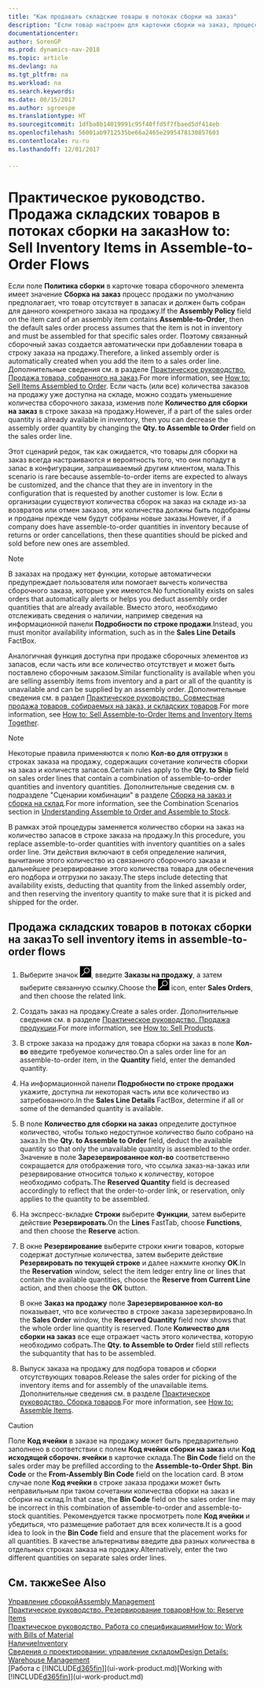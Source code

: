 ```yaml
---
title: "Как продавать складские товары в потоках сборки на заказ"
description: "Если товар настроен для карточки сборки на заказ, процесс продажи по умолчанию предполагает, что товар отсутствует в запасах и должен быть собран для данного конкретного заказа на продажу. Поэтому связанный сборочный заказ создается автоматически при добавлении товара в строку заказа на продажу."
documentationcenter: 
author: SorenGP
ms.prod: dynamics-nav-2018
ms.topic: article
ms.devlang: na
ms.tgt_pltfrm: na
ms.workload: na
ms.search.keywords: 
ms.date: 08/15/2017
ms.author: sgroespe
ms.translationtype: HT
ms.sourcegitcommit: 1dfba8b14019991c95f40ffd5f7fbaed5df414eb
ms.openlocfilehash: 56001ab9712535be66a2465e2995478130857603
ms.contentlocale: ru-ru
ms.lasthandoff: 12/01/2017

---
```

# <a name="how-to-sell-inventory-items-in-assemble-to-order-flows"></a><span data-ttu-id="32c4f-104">Практическое руководство. Продажа складских товаров в потоках сборки на заказ</span><span class="sxs-lookup"><span data-stu-id="32c4f-104">How to: Sell Inventory Items in Assemble-to-Order Flows</span></span>
<span data-ttu-id="32c4f-105">Если поле **Политика сборки** в карточке товара сборочного элемента имеет значение **Сборка на заказ** процесс продажи по умолчанию предполагает, что товар отсутствует в запасах и должен быть собран для данного конкретного заказа на продажу.</span><span class="sxs-lookup"><span data-stu-id="32c4f-105">If the **Assembly Policy** field on the item card of an assembly item contains **Assemble-to-Order**, then the default sales order process assumes that the item is not in inventory and must be assembled for that specific sales order.</span></span> <span data-ttu-id="32c4f-106">Поэтому связанный сборочный заказ создается автоматически при добавлении товара в строку заказа на продажу.</span><span class="sxs-lookup"><span data-stu-id="32c4f-106">Therefore, a linked assembly order is automatically created when you add the item to a sales order line.</span></span> <span data-ttu-id="32c4f-107">Дополнительные сведения см. в разделе [Практическое руководство. Продажа товара, собранного на заказ](assembly-how-to-sell-items-assembled-to-order.md).</span><span class="sxs-lookup"><span data-stu-id="32c4f-107">For more information, see [How to: Sell Items Assembled to Order](assembly-how-to-sell-items-assembled-to-order.md).</span></span> <span data-ttu-id="32c4f-108">Если часть (или все) количества заказов на продажу уже доступна на складе, можно создать уменьшение количества сборочного заказа, изменив поле **Количество для сборки на заказ** в строке заказа на продажу.</span><span class="sxs-lookup"><span data-stu-id="32c4f-108">However, if a part of the sales order quantity is already available in inventory, then you can decrease the assembly order quantity by changing the **Qty. to Assemble to Order** field on the sales order line.</span></span>  

<span data-ttu-id="32c4f-109">Этот сценарий редок, так как ожидается, что товары для сборки на заказ всегда настраиваются и вероятность того, что они попадут в запас в конфигурации, запрашиваемый другим клиентом, мала.</span><span class="sxs-lookup"><span data-stu-id="32c4f-109">This scenario is rare because assemble-to-order items are expected to always be customized, and the chance that they are in inventory in the configuration that is requested by another customer is low.</span></span> <span data-ttu-id="32c4f-110">Если в организации существуют количества сборок на заказ на складе из-за возвратов или отмен заказов, эти количества должны быть подобраны и проданы прежде чем будут собраны новые заказы.</span><span class="sxs-lookup"><span data-stu-id="32c4f-110">However, if a company does have assemble-to-order quantities in inventory because of returns or order cancellations, then these quantities should be picked and sold before new ones are assembled.</span></span>  

> [!NOTE]  
>  <span data-ttu-id="32c4f-111">В заказах на продажу нет функции, которые автоматически предупреждает пользователя или помогает вычесть количества сборочного заказа, которые уже имеются.</span><span class="sxs-lookup"><span data-stu-id="32c4f-111">No functionality exists on sales orders that automatically alerts or helps you deduct assembly order quantities that are already available.</span></span> <span data-ttu-id="32c4f-112">Вместо этого, необходимо отслеживать сведения о наличии, например сведения на информационной панели **Подробности по строке продажи**.</span><span class="sxs-lookup"><span data-stu-id="32c4f-112">Instead, you must monitor availability information, such as in the **Sales Line Details** FactBox.</span></span>  

<span data-ttu-id="32c4f-113">Аналогичная функция доступна при продаже сборочных элементов из запасов, если часть или все количество отсутствует и может быть поставлено сборочным заказом.</span><span class="sxs-lookup"><span data-stu-id="32c4f-113">Similar functionality is available when you are selling assembly items from inventory and a part or all of the quantity is unavailable and can be supplied by an assembly order.</span></span> <span data-ttu-id="32c4f-114">Дополнительные сведения см. в раздел [Практическое руководство. Совместная продажа товаров, собираемых на заказ, и складских товаров](assembly-how-to-sell-assemble-to-order-items-and-inventory-items-together.md).</span><span class="sxs-lookup"><span data-stu-id="32c4f-114">For more information, see [How to: Sell Assemble-to-Order Items and Inventory Items Together](assembly-how-to-sell-assemble-to-order-items-and-inventory-items-together.md).</span></span>  

> [!NOTE]  
>  <span data-ttu-id="32c4f-115">Некоторые правила применяются к полю **Кол-во для отгрузки** в строках заказа на продажу, содержащих сочетание количеств сборки на заказ и количеств запасов.</span><span class="sxs-lookup"><span data-stu-id="32c4f-115">Certain rules apply to the **Qty. to Ship** field on sales order lines that contain a combination of assemble-to-order quantities and inventory quantities.</span></span> <span data-ttu-id="32c4f-116">Дополнительные сведения см. в подразделе "Сценарии комбинации" в разделе [Сборка на заказ и сборка на склад](assembly-assemble-to-order-or-assemble-to-stock.md).</span><span class="sxs-lookup"><span data-stu-id="32c4f-116">For more information, see the Combination Scenarios section in [Understanding Assemble to Order and Assemble to Stock](assembly-assemble-to-order-or-assemble-to-stock.md).</span></span>  

<span data-ttu-id="32c4f-117">В рамках этой процедуры заменяется количество сборки на заказ на количество запасов в строке заказа на продажу.</span><span class="sxs-lookup"><span data-stu-id="32c4f-117">In this procedure, you replace assemble-to-order quantities with inventory quantities on a sales order line.</span></span> <span data-ttu-id="32c4f-118">Эти действия включают в себя определение наличия, вычитание этого количество из связанного сборочного заказа и дальнейшее резервирование этого количества товара для обеспечения его подбора и отгрузки по заказу.</span><span class="sxs-lookup"><span data-stu-id="32c4f-118">The steps include detecting that availability exists, deducting that quantity from the linked assembly order, and then reserving the inventory quantity to make sure that it is picked and shipped for the order.</span></span>  

## <a name="to-sell-inventory-items-in-assemble-to-order-flows"></a><span data-ttu-id="32c4f-119">Продажа складских товаров в потоках сборки на заказ</span><span class="sxs-lookup"><span data-stu-id="32c4f-119">To sell inventory items in assemble-to-order flows</span></span>  
1.  <span data-ttu-id="32c4f-120">Выберите значок ![Поиск страницы или отчета](media/ui-search/search_small.png "Значок поиска страницы или отчета"), введите **Заказы на продажу**, а затем выберите связанную ссылку.</span><span class="sxs-lookup"><span data-stu-id="32c4f-120">Choose the ![Search for Page or Report](media/ui-search/search_small.png "Search for Page or Report icon") icon, enter **Sales Orders**, and then choose the related link.</span></span>  
2.  <span data-ttu-id="32c4f-121">Создать заказ на продажу.</span><span class="sxs-lookup"><span data-stu-id="32c4f-121">Create a sales order.</span></span> <span data-ttu-id="32c4f-122">Дополнительные сведения см. в разделе [Практическое руководство. Продажа продукции](sales-how-sell-products.md).</span><span class="sxs-lookup"><span data-stu-id="32c4f-122">For more information, see [How to: Sell Products](sales-how-sell-products.md).</span></span>  
3.  <span data-ttu-id="32c4f-123">В строке заказа на продажу для товара сборки на заказ в поле **Кол-во** введите требуемое количество.</span><span class="sxs-lookup"><span data-stu-id="32c4f-123">On a sales order line for an assemble-to-order item, in the **Quantity** field, enter the demanded quantity.</span></span>  
4.  <span data-ttu-id="32c4f-124">На информационной панели **Подробности по строке продажи** укажите, доступна ли некоторая часть или все количество из затребованного.</span><span class="sxs-lookup"><span data-stu-id="32c4f-124">In the **Sales Line Details** FactBox, determine if all or some of the demanded quantity is available.</span></span>  
5.  <span data-ttu-id="32c4f-125">В поле **Количество для сборки на заказ** определите доступное количество, чтобы только недоступное количество было собрано на заказ.</span><span class="sxs-lookup"><span data-stu-id="32c4f-125">In the **Qty. to Assemble to Order** field, deduct the available quantity so that only the unavailable quantity is assembled to the order.</span></span> <span data-ttu-id="32c4f-126">Значение в поле **Зарезервированное кол-во** соответственно сокращается для отображения того, что ссылка заказ-на-заказ или резервирование относится только к количеству, которое необходимо собрать.</span><span class="sxs-lookup"><span data-stu-id="32c4f-126">The **Reserved Quantity** field is decreased accordingly to reflect that the order-to-order link, or reservation, only applies to the quantity to be assembled.</span></span>  
6.  <span data-ttu-id="32c4f-127">На экспресс-вкладке **Строки** выберите **Функции**, затем выберите действие **Резервировать**.</span><span class="sxs-lookup"><span data-stu-id="32c4f-127">On the **Lines** FastTab, choose **Functions**, and then choose the **Reserve** action.</span></span>  
7.  <span data-ttu-id="32c4f-128">В окне **Резервирование** выберите строки книги товаров, которые содержат доступные количества, затем выберите действие **Резервировать по текущей строке** и далее нажмите кнопку **OK**.</span><span class="sxs-lookup"><span data-stu-id="32c4f-128">In the **Reservation** window, select the item ledger entry line or lines that contain the available quantities, choose the **Reserve from Current Line** action, and then choose the **OK** button.</span></span>  

    <span data-ttu-id="32c4f-129">В окне **Заказ на продажу** поле **Зарезервированное кол-во** показывает, что все количество в строке заказа зарезервировано.</span><span class="sxs-lookup"><span data-stu-id="32c4f-129">In the **Sales Order** window, the **Reserved Quantity** field now shows that the whole order line quantity is reserved.</span></span> <span data-ttu-id="32c4f-130">Поле **Количество для сборки на заказ** все еще отражает часть этого количества, которую необходимо собрать.</span><span class="sxs-lookup"><span data-stu-id="32c4f-130">The **Qty. to Assemble to Order** field still reflects the subquantity that has to be assembled.</span></span>  

8.  <span data-ttu-id="32c4f-131">Выпуск заказа на продажу для подбора товаров и сборки отсутствующих товаров.</span><span class="sxs-lookup"><span data-stu-id="32c4f-131">Release the sales order for picking of the inventory items and for assembly of the unavailable items.</span></span> <span data-ttu-id="32c4f-132">Дополнительные сведения см. в разделе [Практическое руководство. Сборка товаров](assembly-how-to-assemble-items.md).</span><span class="sxs-lookup"><span data-stu-id="32c4f-132">For more information, see [How to: Assemble Items](assembly-how-to-assemble-items.md).</span></span>  

> [!CAUTION]  
>  <span data-ttu-id="32c4f-133">Поле **Код ячейки** в заказе на продажу может быть предварительно заполнено в соответствии с полем **Код ячейки сборки на заказ** или **Код исходящей сборочн. ячейки** в карточке склада.</span><span class="sxs-lookup"><span data-stu-id="32c4f-133">The **Bin Code** field on the sales order may be prefilled according to the **Assemble-to-Order Shpt. Bin Code** or the **From-Assembly Bin Code** field on the location card.</span></span> <span data-ttu-id="32c4f-134">В этом случае поле **Код ячейки** в строке заказа продажи может быть неправильным при таком сочетании количества сборки на заказ и сборки на склад.</span><span class="sxs-lookup"><span data-stu-id="32c4f-134">In that case, the **Bin Code** field on the sales order line may be incorrect in this combination of assemble-to-order and assemble-to-stock quantities.</span></span> <span data-ttu-id="32c4f-135">Рекомендуется также просмотреть поле **Код ячейки** и убедиться, что размещение работает для всех количеств.</span><span class="sxs-lookup"><span data-stu-id="32c4f-135">It is a good idea to look in the **Bin Code** field and ensure that the placement works for all quantities.</span></span> <span data-ttu-id="32c4f-136">В качестве альтернативы введите два разных количества в отдельных строках заказа на продажу.</span><span class="sxs-lookup"><span data-stu-id="32c4f-136">Alternatively, enter the two different quantities on separate sales order lines.</span></span>  

## <a name="see-also"></a><span data-ttu-id="32c4f-137">См. также</span><span class="sxs-lookup"><span data-stu-id="32c4f-137">See Also</span></span>  
[<span data-ttu-id="32c4f-138">Управление сборкой</span><span class="sxs-lookup"><span data-stu-id="32c4f-138">Assembly Management</span></span>](assembly-assemble-items.md)  
[<span data-ttu-id="32c4f-139">Практическое руководство. Резервирование товаров</span><span class="sxs-lookup"><span data-stu-id="32c4f-139">How to: Reserve Items</span></span>](inventory-how-to-reserve-items.md)  
[<span data-ttu-id="32c4f-140">Практическое руководство. Работа со спецификациями</span><span class="sxs-lookup"><span data-stu-id="32c4f-140">How to: Work with Bills of Material</span></span>](inventory-how-work-BOMs.md)  
[<span data-ttu-id="32c4f-141">Наличие</span><span class="sxs-lookup"><span data-stu-id="32c4f-141">Inventory</span></span>](inventory-manage-inventory.md)  
[<span data-ttu-id="32c4f-142">Сведения о проектировании: управление складом</span><span class="sxs-lookup"><span data-stu-id="32c4f-142">Design Details: Warehouse Management</span></span>](design-details-warehouse-management.md)  
<span data-ttu-id="32c4f-143">[Работа с [!INCLUDE[d365fin](includes/d365fin_md.md)]](ui-work-product.md)</span><span class="sxs-lookup"><span data-stu-id="32c4f-143">[Working with [!INCLUDE[d365fin](includes/d365fin_md.md)]](ui-work-product.md)</span></span>

